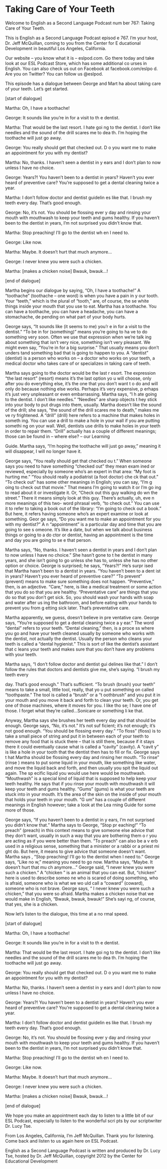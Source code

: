 # Taking Care of Your Teeth

Welcome to English as a Second Language Podcast num ber 767: Taking Care of Your Teeth. 

This is English as a Second Language Podcast episod e 767.  I’m your host, Dr. Jeff McQuillan, coming to you from the Center for E ducational Development in beautiful Los Angeles, California. 

Our website – you know what it is – eslpod.com.  Go  there today and take look at our ESL Podcast Store, which has some additional co urses in English.  You can also check us out on Facebook at facebook.com/eslpo d.  Are you on Twitter? You can follow us @eslpod. 

This episode has a dialogue between George and Mart ha about taking care of your teeth.  Let’s get started. 

[start of dialogue] 

Martha:  Oh, I have a toothache!   

George:  It sounds like you’re in for a visit to th e dentist. 

Martha:  That would be the last resort.  I hate goi ng to the dentist.  I don’t like needles and the sound of the drill scares me to dea th.  I’m hoping the toothache will just go away.   

George:  You really should get that checked out.  D o you want me to make an appointment for you with my dentist? 

Martha:  No, thanks.  I haven’t seen a dentist in y ears and I don’t plan to now unless I have no choice. 

George:  Years?!  You haven’t been to a dentist in years?  Haven’t you ever heard of preventive care?  You’re supposed to get a  dental cleaning twice a year. 

Martha:  I don’t follow doctor and dentist guidelin es like that.  I brush my teeth every day.  That’s good enough. 

George:  No, it’s not.  You should be flossing ever y day and rinsing your mouth with mouthwash to keep your teeth and gums healthy.   If you haven’t been to the dentist in years, I’m not surprised you didn’t know  that.  

 Martha:  Stop preaching!  I’ll go to the dentist wh en I need to. 

George:  Like now. 

Martha:  Maybe.  It doesn’t hurt that much anymore…  

George:  I never knew you were such a chicken. 

Martha:  [makes a chicken noise] Bwauk, bwauk…! 

[end of dialogue] 

Martha begins our dialogue by saying, “Oh, I have a  toothache!”  A “toothache” (toothache – one word) is when you have a pain in y our tooth.  Your “teeth,” which is the plural of “tooth,” are, of course, the se white things inside your mouth that you use to eat.  Martha has a toothache.  You can have a toothache, you can have a headache, you can have a stomachache, de pending on what part of your body hurts. 

George says, “It sounds like (it seems to me) you’r e in for a visit to the dentist.” “To be in for (something)” means you’re going to ha ve to do something very soon.  Often we use that expression when we’re talk ing about something that isn’t very nice, something isn’t very pleasant.  We  might even say, “You’re in for a big surprise.”  That usually means you don’t unders tand something bad that is going to happen to you.  A “dentist” (dentist) is a  person who works on – a doctor who works on your teeth, a medical doctor who takes  care of or specializes in taking care of teeth. 

Martha says going to the doctor would be the last r esort.  The expression “the last resort” (resort) means it’s the last option yo u will choose, only after you do everything else, it’s the one that you don’t want t o do and will only do because nothing else works.  Perhaps it’s very expensive, p erhaps it’s just very unpleasant or even embarrassing.  Martha says, “I h ate going to the dentist.  I don’t like needles.”  “Needles” are sharp objects t hey stick into your body to put drugs into them, usually.  Martha doesn’t like the sound of the drill; she says, “the sound of the drill scares me to death,” makes me ve ry frightened.  A “drill” (drill) here refers to a machine that makes holes in someth ing.  You can use a drill to make a hole in your wall if you are putting somethi ng on your wall.  Well, dentists use drills to make holes in your teeth in order to repair them.  “Drill” actually has a couple of different meanings; those can be found in  – where else? – our Learning  

Guide.  Martha says, “I’m hoping the toothache will  just go away,” meaning it will disappear, I will no longer have it.   

George says, “You really should get that checked ou t.”  When someone says you need to have something “checked out” they mean exam ined or reviewed, especially by someone who’s an expert in that area:  “My foot is hurting me.” “You should really a podiatrist (a foot doctor) che ck that out.”  “To check out” has some other meanings in English; you can say, “I’m g oing to check out that movie.”  That means I’m going to watch it or I’m go ing to read about it or investigate it.  Or, “Check out this guy walking do wn the street.”  There it means simply look at this guy.  There’s actually, uh, eve n more meanings of this two- word phrasal verb, “to check out.”  You can use it to refer to taking a book out of the library: “I’m going to check out a book.”  But here, it refers having someone who’s an expert examine or look at something.  Geor ge says, “Do you want me to make an appointment for you with my dentist?”  A n “appointment” is a particular day and time that you are going to see s omeone.  It’s like a date, but when we talk about business things or going to a do ctor or dentist, having an appointment is the time and day you are going to se e that person. 

Martha says, “No, thanks.  I haven’t seen a dentist  in years and I don’t plan to now unless I have no choice.”  She hasn’t gone to t he dentist in many years, and she isn’t going to go unless she has to, unless she  has no other option or choice. George is surprised; he says, “Years?!”  He’s surpr ised that Martha hasn’t been to a dentist in years.  “You haven’t been to a dent ist in years?  Haven’t you ever heard of preventive care?”  “To prevent” (prevent) means to make sure something does not happen.  “Preventive,” then, is an adjective.  “Care,” here, is like a medical treatment or some action that you do  so that you are healthy. “Preventative care” are things that you do so that you don’t get sick.  So, you should wash your hands with soap and water after us ing the bathroom, and before eating with your hands to prevent you from g etting sick later.  That’s preventative care.   

Martha apparently, we guess, doesn’t believe in pre ventative care.  George says, “You’re supposed to get a dental cleaning twice a y ear.”  The word “dental” refers to your teeth.  “Dental cleaning,” then, is a proce ss where you go and have your teeth cleaned usually by someone who works with the  dentist, not actually the dentist.  Usually the person who cleans your teeth is called a “dental hygienist.” This is sort of like the dentist’s assistant that c leans your teeth and makes sure that you don’t have any problems with your teeth. 

Martha says, “I don’t follow doctor and dentist gui delines like that.”  I don’t follow the rules that doctors and dentists give me, she’s saying.  “I brush my teeth every  

day.  That’s good enough.”  That’s sufficient.  “To  brush (brush) your teeth” means to take a small, little tool, really, that yo u put something on called “toothpaste.”  The tool is called a “brush” or a “t oothbrush” and you put it in your mouth and you move it back and forth to clean your teeth.  Or, you get one of those machines, where it moves for you.  I like tho se; I have one of those.  I forget what they’re called…Sonicare or something li ke that. 

Anyway, Martha says she brushes her teeth every day  and that should be enough.  George says, “No, it’s not.”  It’s not suf ficient; it’s not enough; it’s not good enough.  “You should be flossing every day.”  “To floss” (floss) is to take a small piece of string and put it in between each of  your teeth to remove any food that is stuck there – that is still there, because if it stays there it could eventually cause what is called a “cavity” (cavity).  A “cavit y” is like a hole in your tooth that the dentist then has to fill or fix.  George says t hat Martha should be flossing every day and rinsing her mouth.  “To rinse” (rinse ) means to put some liquid in your mouth, like something like water, and move the  liquid back and forth, and then usually you spit the liquid out again.  The sp ecific liquid you would use here would be mouthwash.  “Mouthwash” is a special kind of liquid that is supposed to help keep your teeth healthy.  He says that if you rinse your mouth with mouthwash it will keep your teeth and gums healthy.   “Gums” (gums) is what your teeth are stuck into in your mouth.  It’s the area of the skin on the inside of your mouth that holds your teeth in your mouth.  “G um” has a couple of different meanings in English however; take a look at the Lea rning Guide for some more of those.   

George says, “If you haven’t been to a dentist in y ears, I’m not surprised you didn’t know that.”  Martha says to George, “Stop pr eaching!”  “To preach” (preach) in this context means to give someone else  advice that they don’t want, usually in such a way that you are bothering them o r you are acting as if you were better than them.  “To preach” can also be a v erb used in a religious sense, something that a minister or a rabbi or a priest mi ght do.  But here, it means to give advice that someone doesn’t want.  Martha says , “Stop preaching!  I’ll go to the dentist when I need to.”  George says, “Like no w,” meaning you need to go now.  Martha says, “Maybe.  It doesn’t hurt that mu ch anymore…”  George said, “I never knew you were such a chicken.”  A “chicken ” is an animal that you can eat.  But, “chicken” here is used to describe someo ne who is scared of doing something, who is afraid, someone who is what we wo uld call a “coward” (coward), someone who is not brave.  George says, “ I never knew you were such a chicken,” that you were so afraid.  Martha makes a chicken noise that we would make in English, “Bwauk, bwauk, bwauk!”  She’s sayi ng, of course, that yes, she is a chicken. 

Now let’s listen to the dialogue, this time at a no rmal speed. 

[start of dialogue] 

Martha:  Oh, I have a toothache!   

George:  It sounds like you’re in for a visit to th e dentist. 

Martha:  That would be the last resort.  I hate goi ng to the dentist.  I don’t like needles and the sound of the drill scares me to dea th.  I’m hoping the toothache will just go away.   

George:  You really should get that checked out.  D o you want me to make an appointment for you with my dentist? 

Martha:  No, thanks.  I haven’t seen a dentist in y ears and I don’t plan to now unless I have no choice. 

George:  Years?!  You haven’t been to a dentist in years?  Haven’t you ever heard of preventive care?  You’re supposed to get a  dental cleaning twice a year. 

Martha:  I don’t follow doctor and dentist guidelin es like that.  I brush my teeth every day.  That’s good enough. 

George:  No, it’s not.  You should be flossing ever y day and rinsing your mouth with mouthwash to keep your teeth and gums healthy.   If you haven’t been to the dentist in years, I’m not surprised you didn’t know  that. 

Martha:  Stop preaching!  I’ll go to the dentist wh en I need to. 

George:  Like now. 

Martha:  Maybe.  It doesn’t hurt that much anymore…  

George:  I never knew you were such a chicken. 

Martha:  [makes a chicken noise] Bwauk, bwauk…! 

[end of dialogue] 

 We hope you make an appointment each day to listen to a little bit of our ESL Podcast, especially to listen to the wonderful scri pts by our scriptwriter Dr. Lucy Tse.   

From Los Angeles, California, I’m Jeff McQuillan.  Thank you for listening.  Come back and listen to us again here on ESL Podcast. 

English as a Second Language Podcast is written and  produced by Dr. Lucy Tse, hosted by Dr. Jeff McQuillan, copyright 2012 by the  Center for Educational Development

